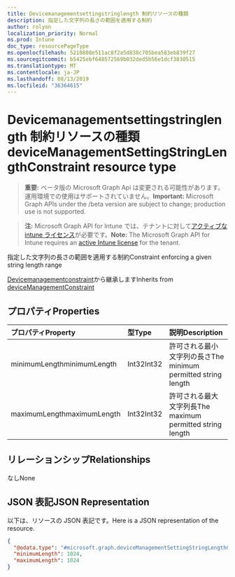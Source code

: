 ```yaml
---
title: Devicemanagementsettingstringlength 制約リソースの種類
description: 指定した文字列の長さの範囲を適用する制約
author: rolyon
localization_priority: Normal
ms.prod: Intune
doc_type: resourcePageType
ms.openlocfilehash: 5210808e511ac8f2a5d838c705bea583eb839f27
ms.sourcegitcommit: b5425ebf648572569b032ded5b56e1dcf3830515
ms.translationtype: MT
ms.contentlocale: ja-JP
ms.lasthandoff: 08/13/2019
ms.locfileid: "36364615"
---
```

# <a name="devicemanagementsettingstringlengthconstraint-resource-type"></a><span data-ttu-id="b2e9c-103">Devicemanagementsettingstringlength 制約リソースの種類</span><span class="sxs-lookup"><span data-stu-id="b2e9c-103">deviceManagementSettingStringLengthConstraint resource type</span></span>

> <span data-ttu-id="b2e9c-104">**重要:** ベータ版の Microsoft Graph Api は変更される可能性があります。運用環境での使用はサポートされていません。</span><span class="sxs-lookup"><span data-stu-id="b2e9c-104">**Important:** Microsoft Graph APIs under the /beta version are subject to change; production use is not supported.</span></span>

> <span data-ttu-id="b2e9c-105">**注:** Microsoft Graph API for Intune では、テナントに対して[アクティブな intune ライセンス](https://go.microsoft.com/fwlink/?linkid=839381)が必要です。</span><span class="sxs-lookup"><span data-stu-id="b2e9c-105">**Note:** The Microsoft Graph API for Intune requires an [active Intune license](https://go.microsoft.com/fwlink/?linkid=839381) for the tenant.</span></span>

<span data-ttu-id="b2e9c-106">指定した文字列の長さの範囲を適用する制約</span><span class="sxs-lookup"><span data-stu-id="b2e9c-106">Constraint enforcing a given string length range</span></span>


<span data-ttu-id="b2e9c-107">[Devicemanagementconstraint](../resources/intune-deviceintent-devicemanagementconstraint.md)から継承します</span><span class="sxs-lookup"><span data-stu-id="b2e9c-107">Inherits from [deviceManagementConstraint](../resources/intune-deviceintent-devicemanagementconstraint.md)</span></span>

## <a name="properties"></a><span data-ttu-id="b2e9c-108">プロパティ</span><span class="sxs-lookup"><span data-stu-id="b2e9c-108">Properties</span></span>
|<span data-ttu-id="b2e9c-109">プロパティ</span><span class="sxs-lookup"><span data-stu-id="b2e9c-109">Property</span></span>|<span data-ttu-id="b2e9c-110">型</span><span class="sxs-lookup"><span data-stu-id="b2e9c-110">Type</span></span>|<span data-ttu-id="b2e9c-111">説明</span><span class="sxs-lookup"><span data-stu-id="b2e9c-111">Description</span></span>|
|:---|:---|:---|
|<span data-ttu-id="b2e9c-112">minimumLength</span><span class="sxs-lookup"><span data-stu-id="b2e9c-112">minimumLength</span></span>|<span data-ttu-id="b2e9c-113">Int32</span><span class="sxs-lookup"><span data-stu-id="b2e9c-113">Int32</span></span>|<span data-ttu-id="b2e9c-114">許可される最小文字列の長さ</span><span class="sxs-lookup"><span data-stu-id="b2e9c-114">The minimum permitted string length</span></span>|
|<span data-ttu-id="b2e9c-115">maximumLength</span><span class="sxs-lookup"><span data-stu-id="b2e9c-115">maximumLength</span></span>|<span data-ttu-id="b2e9c-116">Int32</span><span class="sxs-lookup"><span data-stu-id="b2e9c-116">Int32</span></span>|<span data-ttu-id="b2e9c-117">許可される最大文字列長</span><span class="sxs-lookup"><span data-stu-id="b2e9c-117">The maximum permitted string length</span></span>|

## <a name="relationships"></a><span data-ttu-id="b2e9c-118">リレーションシップ</span><span class="sxs-lookup"><span data-stu-id="b2e9c-118">Relationships</span></span>
<span data-ttu-id="b2e9c-119">なし</span><span class="sxs-lookup"><span data-stu-id="b2e9c-119">None</span></span>

## <a name="json-representation"></a><span data-ttu-id="b2e9c-120">JSON 表記</span><span class="sxs-lookup"><span data-stu-id="b2e9c-120">JSON Representation</span></span>
<span data-ttu-id="b2e9c-121">以下は、リソースの JSON 表記です。</span><span class="sxs-lookup"><span data-stu-id="b2e9c-121">Here is a JSON representation of the resource.</span></span>
<!-- {
  "blockType": "resource",
  "@odata.type": "microsoft.graph.deviceManagementSettingStringLengthConstraint"
}
-->
``` json
{
  "@odata.type": "#microsoft.graph.deviceManagementSettingStringLengthConstraint",
  "minimumLength": 1024,
  "maximumLength": 1024
}
```



